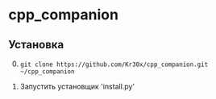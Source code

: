 # cpp_companion

## Установка

0) ```git clone https://github.com/Kr30x/cpp_companion.git ~/cpp_companion```

1) Запустить установщик 'install.py'
